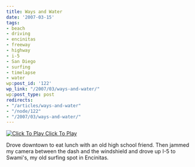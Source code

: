 ```yaml
---
title: Ways and Water
date: '2007-03-15'
tags:
- beach
- driving
- encinitas
- freeway
- highway
- i-5
- San Diego
- surfing
- timelapse
- water
wp:post_id: '122'
wp_link: "/2007/03/ways-and-water/"
wp:post_type: post
redirects:
- "/articles/ways-and-water"
- "/node/122"
- "/2007/03/ways-and-water/"
---
```


[ ![](http://blip.tv/file/get/Bensheldon-WaysAndWater899.flv.jpg "Click To Play") ](http://blip.tv/file/get/Bensheldon-WaysAndWater899.flv)
[Click To Play](http://blip.tv/file/get/Bensheldon-WaysAndWater899.flv)

Drove downtown to eat lunch with an old high school friend. Then jammed my camera between the dash and the windshield and drove up I-5 to Swami's, my old surfing spot in Encinitas.
